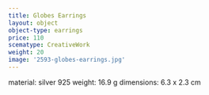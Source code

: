 ```yaml
---
title: Globes Earrings
layout: object
object-type: earrings
price: 110
scematype: CreativeWork
weight: 20
image: '2593-globes-earrings.jpg'
---
```

material: silver 925
weight: 16.9 g
dimensions: 6.3 x 2.3 cm
